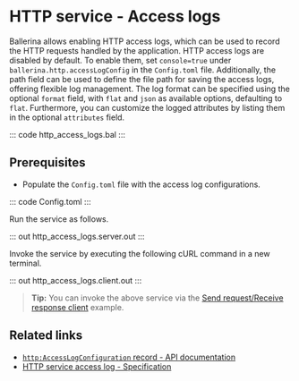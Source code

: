 # HTTP service - Access logs

Ballerina allows enabling HTTP access logs, which can be used to record the HTTP requests handled by the application. HTTP access logs are disabled by default. To enable them, set `console=true` under `ballerina.http.accessLogConfig` in the `Config.toml` file. Additionally, the path field can be used to define the file path for saving the access logs, offering flexible log management. The log format can be specified using the optional `format` field, with `flat` and `json` as available options, defaulting to `flat`. Furthermore, you can customize the logged attributes by listing them in the optional `attributes` field.

::: code http_access_logs.bal :::

## Prerequisites
- Populate the `Config.toml` file with the access log configurations.

::: code Config.toml :::

Run the service as follows.

::: out http_access_logs.server.out :::

Invoke the service by executing the following cURL command in a new terminal.

::: out http_access_logs.client.out :::

>**Tip:** You can invoke the above service via the [Send request/Receive response client](/learn/by-example/http-client-send-request-receive-response/) example.

## Related links
- [`http:AccessLogConfiguration` record - API documentation](https://lib.ballerina.io/ballerina/http/latest#AccessLogConfiguration)
- [HTTP service access log - Specification](/spec/http/#824-access-log)
